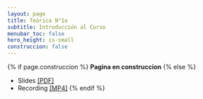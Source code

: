 ```yaml
---
layout: page
title: Teórica N°1a
subtitle: Introducción al Curso
menubar_toc: false
hero_height: is-small
construccion: false
---
```


{% if page.construccion %}
**Pagina en construccion**
{% else %}
- Slides [[PDF]](https://drive.google.com/file/d/1UwLhZsVo6o339nyhr7S1PjNW8hnCwecx/view?usp=sharing)
- Recording [[MP4]](https://drive.google.com/file/d/1689JGGgO4QUJi8ebNUCa6behR9O7W0na/view?usp=sharing)
{% endif %}